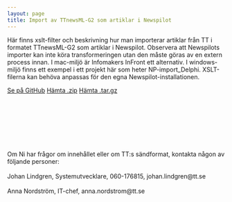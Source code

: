 ```yaml
---
layout: page
title: Import av TTnewsML-G2 som artiklar i Newspilot
---
```


<div class="lead">Här finns xslt-filter och beskrivning hur man importerar artiklar från TT i formatet TTnewsML-G2 som artiklar i Newspilot. Observera att Newspilots importer kan inte köra transformeringen utan den måste göras av en extern process innan. I mac-miljö är Infomakers InFront ett alternativ. I windows-miljö finns ett exempel i ett projekt här som heter NP-import_Delphi. XSLT-filerna kan behöva anpassas för den egna Newspilot-installationen.</div>

<a href="https://github.com/ttab/NP-artikelimport" target="_egen" class="btn btn-primary" role="button">Se på GitHub</a>
<a href="https://github.com/ttab/NP-artikelimport/zipball/master" class="btn btn-primary" role="button">Hämta .zip</a>
<a href="https://github.com/ttab/NP-artikelimport/tarball/master" class="btn btn-primary" role="button">Hämta .tar.gz</a>

<br/><br/>
<br/><br/>
<br/><br/>


<div>Om Ni har frågor om innehållet eller om TT:s sändformat, kontakta någon av följande personer:<br/><br/>
Johan Lindgren, Systemutvecklare, 060-176815, johan.lindgren@tt.se<br/><br/>  
Anna Nordström,    IT-chef,        anna.nordstrom@tt.se<br/><br/>
</div>


